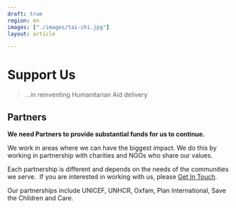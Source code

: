 ```yaml
---
draft: true
region: en
images: ["./images/tai-chi.jpg"]
layout: article

---
```


# Support Us

> &hellip;in reinventing Humanitarian&nbsp;Aid delivery

<!--
> With your support, we are reinventing Humanitarian&nbsp;Aid delivery&nbsp;&amp; empowering children with valuable&nbsp;life-skills.
-->

<!--
> we do this through how children naturally behave.
This helps amplify messaging and
> We understand children are incredibly good communicators, with large networks of their own. But that's just part of the story.
> Together we can support the wellbeing of children who need it the&nbsp;most.
-->

## Partners

<!--strong>
We are looking for Partners to provide substantial funds to assist Children&nbsp;in&nbsp;Crisis. Your investment can help amplify our hard&nbsp;work.
</strong-->

<strong class="fw6">We need Partners to provide substantial funds for us to&nbsp;continue.</strong>

We work in areas where we can have the biggest impact. We do this by working in partnership with charities and NGOs who share our values. <!--This means we can assess where there is the most unmet need and bring more joy to the most number of children.-->

Each partnership is different and depends on the needs of the communities we serve. <!--What remains the same is that children’s wellbeing is at the heart of every decision we make.--> If you are interested in working with us, please [Get&nbsp;In&nbsp;Touch](mailto:sam@clownswithoutborders.org.uk).

<!-- Logos + Avoid repetition -->
<!-- How are these partners distinguished? -->
<!-- Should we write a page about the relationship with each one? -->

Our partnerships include UNICEF, UNHCR, Oxfam, Plan International, Save the Children and Care.

<!-- ![seeds icon](https://clownswithoutborders.org.uk/wp-content/uploads/2021/04/seeds-icon-1024x1024.png) -->

<!--
### NGO Partners

If you are a NGO interested in working with us, please [Get&nbsp;In&nbsp;Touch](mailto:sam@clownswithoutborders.org.uk).
-->

<!--
> &hellip;Changing the landscape of how we treat children
-->
